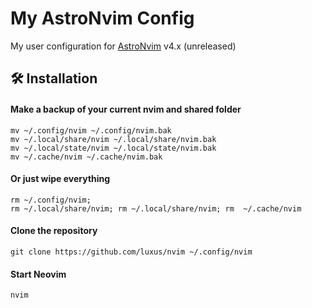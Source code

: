 # My AstroNvim Config

My user configuration for [AstroNvim](https://github.com/AstroNvim/AstroNvim)
v4.x (unreleased)

## 🛠️ Installation

#### Make a backup of your current nvim and shared folder

```shell
mv ~/.config/nvim ~/.config/nvim.bak
mv ~/.local/share/nvim ~/.local/share/nvim.bak
mv ~/.local/state/nvim ~/.local/state/nvim.bak
mv ~/.cache/nvim ~/.cache/nvim.bak
```

#### Or just wipe everything

```shell
rm ~/.config/nvim;
rm ~/.local/share/nvim; rm ~/.local/share/nvim; rm  ~/.cache/nvim
```

#### Clone the repository

```shell
git clone https://github.com/luxus/nvim ~/.config/nvim
```

#### Start Neovim

```shell
nvim
```
